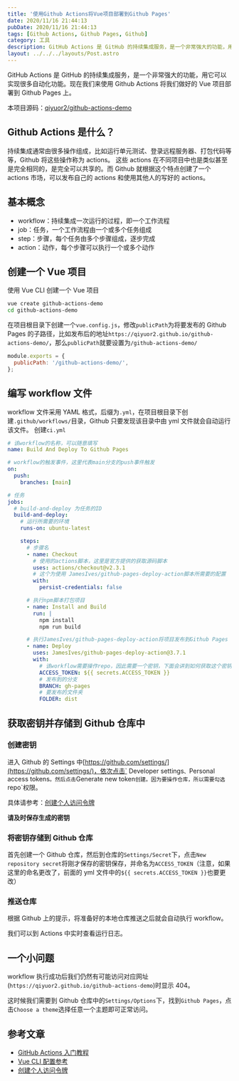 ```yaml
---
title: '使用Github Actions将Vue项目部署到Github Pages'
date: 2020/11/16 21:44:13
pubDate: 2020/11/16 21:44:13
tags: [Github Actions, Github Pages, Github]
category: 工具
description: GitHub Actions 是 GitHub 的持续集成服务，是一个非常强大的功能，用它可以实现很多自动化功能。现在我们来使用Github Actions将我们做好的Vue项目部署到Github Pages上。
layout: ../../../layouts/Post.astro
---
```


GitHub Actions 是 GitHub 的持续集成服务，是一个非常强大的功能，用它可以实现很多自动化功能。现在我们来使用 Github Actions 将我们做好的 Vue 项目部署到 Github Pages 上。

本项目源码：[qiyuor2/github-actions-demo](https://github.com/qiyuor2/github-actions-demo)

## Github Actions 是什么？

持续集成通常由很多操作组成，比如运行单元测试、登录远程服务器、打包代码等等，Github 将这些操作称为 actions。
这些 actions 在不同项目中也是类似甚至是完全相同的，是完全可以共享的。而 Github 就根据这个特点创建了一个 actions 市场，可以发布自己的 actions 和使用其他人的写好的 actions。

## 基本概念

- workflow：持续集成一次运行的过程，即一个工作流程
- job：任务，一个工作流程由一个或多个任务组成
- step：步骤，每个任务由多个步骤组成，逐步完成
- action：动作，每个步骤可以执行一个或多个动作

## 创建一个 Vue 项目

使用 Vue CLI 创建一个 Vue 项目

```bash
vue create github-actions-demo
cd github-actions-demo
```

在项目根目录下创建一个`vue.config.js`，修改`publicPath`为将要发布的 Github Pages 的子路径，比如发布后的地址`https://qiyuor2.github.io/github-actions-demo/`，那么`publicPath`就要设置为`/github-actions-demo/`

```js
module.exports = {
  publicPath: '/github-actions-demo/',
};
```

## 编写 workflow 文件

workflow 文件采用 YAML 格式，后缀为`.yml`，在项目根目录下创建`.github/workflows/`目录，Github 只要发现该目录中由 yml 文件就会自动运行该文件。
创建`ci.yml`

```yaml
# 该workflow的名称，可以随意填写
name: Build And Deploy To Github Pages

# workflow的触发事件，这里代表main分支的push事件触发
on:
  push:
    branches: [main]

# 任务
jobs:
  # build-and-deploy 为任务的ID
  build-and-deploy:
    # 运行所需要的环境
    runs-on: ubuntu-latest

    steps:
      # 步骤名
      - name: Checkout
        # 使用的actions脚本，这里是官方提供的获取源码脚本
        uses: actions/checkout@v2.3.1
        # 这个为使用 JamesIves/github-pages-deploy-action脚本所需要的配置
        with:
          persist-credentials: false

      # 执行npm脚本打包项目
      - name: Install and Build
        run: |
          npm install
          npm run build

      # 执行JamesIves/github-pages-deploy-action将项目发布到Github Pages
      - name: Deploy
        uses: JamesIves/github-pages-deploy-action@3.7.1
        with:
          # 该workflow需要操作repo，因此需要一个密钥，下面会讲到如何获取这个密钥
          ACCESS_TOKEN: ${{ secrets.ACCESS_TOKEN }}
          # 发布到的分支
          BRANCH: gh-pages
          # 要发布的文件夹
          FOLDER: dist
```

## 获取密钥并存储到 Github 仓库中

### 创建密钥

进入 Github 的 Settings 中[https://github.com/settings/](https://github.com/settings/)，依次点击` Developer settings`、`Personal access tokens`。然后点击`Generate new token`创建。因为要操作仓库，所以需要勾选`repo`权限。

具体请参考：[创建个人访问令牌](https://docs.github.com/cn/free-pro-team@latest/github/authenticating-to-github/creating-a-personal-access-token)

**请及时保存生成的密钥**

### 将密钥存储到 Github 仓库

首先创建一个 Github 仓库，然后到仓库的`Settings/Secret`下，点击`New repository secret`将刚才保存的密钥保存，并命名为`ACCESS_TOKEN`（注意，如果这里的命名更改了，前面的 yml 文件中的`${{ secrets.ACCESS_TOKEN }}`也要更改）

### 推送仓库

根据 Github 上的提示，将准备好的本地仓库推送之后就会自动执行 workflow。

我们可以到 Actions 中实时查看运行日志。

## 一个小问题

workflow 执行成功后我们仍然有可能访问对应网址(`https://qiyuor2.github.io/github-actions-demo`)时显示 404。

这时候我们需要到 Github 仓库中的`Settings/Options`下，找到`Github Pages`，点击`Choose a theme`选择任意一个主题即可正常访问。

## 参考文章

- [GitHub Actions 入门教程](http://www.ruanyifeng.com/blog/2019/09/getting-started-with-github-actions.html)
- [Vue CLI 配置参考](https://cli.vuejs.org/zh/config/#publicpath)
- [创建个人访问令牌](https://docs.github.com/cn/free-pro-team@latest/github/authenticating-to-github/creating-a-personal-access-token)
